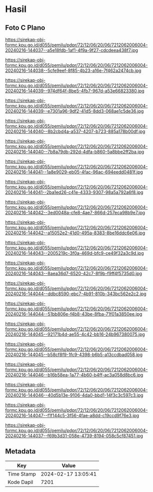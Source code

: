 # Hasil

## Foto C Plano

https://sirekap-obj-formc.kpu.go.id/d055/pemilu/pdpr/72/12/06/20/06/7212062006004-20240216-144037--a5e18fdb-1af1-4f9a-9f27-cdcdeea438f7.jpg

https://sirekap-obj-formc.kpu.go.id/d055/pemilu/pdpr/72/12/06/20/06/7212062006004-20240216-144038--5cfe9eef-8f85-4b23-a16e-7f462a2474cb.jpg

https://sirekap-obj-formc.kpu.go.id/d055/pemilu/pdpr/72/12/06/20/06/7212062006004-20240216-144039--974df64f-8be5-4fb7-967d-a53e66823380.jpg

https://sirekap-obj-formc.kpu.go.id/d055/pemilu/pdpr/72/12/06/20/06/7212062006004-20240216-144039--e7301a96-9df2-41d5-8dd3-068ae1c5de36.jpg

https://sirekap-obj-formc.kpu.go.id/d055/pemilu/pdpr/72/12/06/20/06/7212062006004-20240216-144040--8b2cbd4a-a537-4207-b723-885a178b00df.jpg

https://sirekap-obj-formc.kpu.go.id/d055/pemilu/pdpr/72/12/06/20/06/7212062006004-20240216-144040--7b8a79db-292d-4dfa-b860-5a8bbe2ff2ba.jpg

https://sirekap-obj-formc.kpu.go.id/d055/pemilu/pdpr/72/12/06/20/06/7212062006004-20240216-144041--1a8e9029-eb05-4fac-96ac-694eedd0481f.jpg

https://sirekap-obj-formc.kpu.go.id/d055/pemilu/pdpr/72/12/06/20/06/7212062006004-20240216-144041--2ba1ed26-c41e-4333-9307-98a5a792a6f8.jpg

https://sirekap-obj-formc.kpu.go.id/d055/pemilu/pdpr/72/12/06/20/06/7212062006004-20240216-144042--3ed0048a-cfe8-4ae7-866d-257eca98b9e7.jpg

https://sirekap-obj-formc.kpu.go.id/d055/pemilu/pdpr/72/12/06/20/06/7212062006004-20240216-144042--a15052e2-41d0-495a-8383-8be16ddc6e06.jpg

https://sirekap-obj-formc.kpu.go.id/d055/pemilu/pdpr/72/12/06/20/06/7212062006004-20240216-144043--2005219c-3f0a-469d-bfc9-ce49f32a3c9d.jpg

https://sirekap-obj-formc.kpu.go.id/d055/pemilu/pdpr/72/12/06/20/06/7212062006004-20240216-144043--8aea36d7-6520-42c7-8f9b-f9ff4f5735d0.jpg

https://sirekap-obj-formc.kpu.go.id/d055/pemilu/pdpr/72/12/06/20/06/7212062006004-20240216-144044--ddbc8590-ebc7-4b91-810b-343bc562e2c2.jpg

https://sirekap-obj-formc.kpu.go.id/d055/pemilu/pdpr/72/12/06/20/06/7212062006004-20240216-144044--51bb806e-f4b8-43be-8fba-71f01a3850ee.jpg

https://sirekap-obj-formc.kpu.go.id/d055/pemilu/pdpr/72/12/06/20/06/7212062006004-20240216-144045--92171b4d-ae55-4c42-bb16-24b967380075.jpg

https://sirekap-obj-formc.kpu.go.id/d055/pemilu/pdpr/72/12/06/20/06/7212062006004-20240216-144045--b58cf8f9-1fc9-4398-b6b5-a13ccdbad058.jpg

https://sirekap-obj-formc.kpu.go.id/d055/pemilu/pdpr/72/12/06/20/06/7212062006004-20240216-144046--b16b58ea-1a77-4b60-b4ff-ac3a058d8bc6.jpg

https://sirekap-obj-formc.kpu.go.id/d055/pemilu/pdpr/72/12/06/20/06/7212062006004-20240216-144046--40d5b13e-9106-4da0-bbd1-14f3c3c597c3.jpg

https://sirekap-obj-formc.kpu.go.id/d055/pemilu/pdpr/72/12/06/20/06/7212062006004-20240216-144047--f1f144c5-3f56-4fae-a8dd-c19ccd9f76e3.jpg

https://sirekap-obj-formc.kpu.go.id/d055/pemilu/pdpr/72/12/06/20/06/7212062006004-20240216-144037--f69b3d31-058e-4739-8194-058c5cf87451.jpg


## Metadata

| Key        | Value               |
| ---------- | ------------------- |
| Time Stamp | 2024-02-17 13:05:41 |
| Kode Dapil | 7201                |



